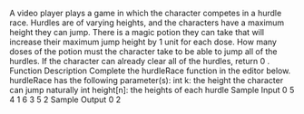 A video player plays a game in which the character competes in a hurdle race. Hurdles are of varying heights, and the characters have a maximum height they can jump. 
There is a magic potion they can take that will increase their maximum jump height by 1 unit for each dose.
How many doses of the potion must the character take to be able to jump all of the hurdles. If the character can already clear all of the hurdles, return 0 .
Function Description
Complete the hurdleRace function in the editor below.
hurdleRace has the following parameter(s):
int k: the height the character can jump naturally
int height[n]: the heights of each hurdle
Sample Input 0
5 4
1 6 3 5 2
Sample Output 0
2
